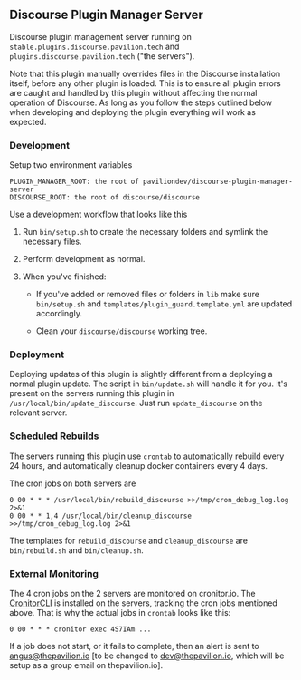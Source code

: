 ## Discourse Plugin Manager Server

Discourse plugin management server running on ``stable.plugins.discourse.pavilion.tech`` and ``plugins.discourse.pavilion.tech`` ("the servers").

Note that this plugin manually overrides files in the Discourse installation itself, before any other plugin is loaded. This is to ensure all plugin errors are caught and handled by this plugin without affecting the normal operation of Discourse. As long as you follow the steps outlined below when developing and deploying the plugin everything will work as expected.

### Development

Setup two environment variables

```
PLUGIN_MANAGER_ROOT: the root of paviliondev/discourse-plugin-manager-server
DISCOURSE_ROOT: the root of discourse/discourse
```

Use a development workflow that looks like this

1. Run ``bin/setup.sh`` to create the necessary folders and symlink the necessary files.

2. Perform development as normal.

3. When you've finished:

   - If you've added or removed files or folders in ``lib`` make sure ``bin/setup.sh`` and ``templates/plugin_guard.template.yml`` are updated accordingly.

   - Clean your ``discourse/discourse`` working tree.

### Deployment

Deploying updates of this plugin is slightly different from a deploying a normal plugin update. The script in ``bin/update.sh`` will handle it for you. It's present on the servers running this plugin in ``/usr/local/bin/update_discourse``. Just run ``update_discourse`` on the relevant server.

### Scheduled Rebuilds

The servers running this plugin use ``crontab`` to automatically rebuild every 24 hours, and automatically cleanup docker containers every 4 days. 

The cron jobs on both servers are

```
0 00 * * * /usr/local/bin/rebuild_discourse >>/tmp/cron_debug_log.log 2>&1
0 00 * * 1,4 /usr/local/bin/cleanup_discourse >>/tmp/cron_debug_log.log 2>&1
```

The templates for ``rebuild_discourse`` and ``cleanup_discourse`` are ``bin/rebuild.sh`` and ``bin/cleanup.sh``.

### External Monitoring

The 4 cron jobs on the 2 servers are monitored on cronitor.io. The [CronitorCLI](https://cronitor.io/docs/using-cronitor-cli) is installed on the servers, tracking the cron jobs mentioned above. That is why the actual jobs in ``crontab`` looks like this:

```
0 00 * * * cronitor exec 4S7IAm ...
```

If a job does not start, or it fails to complete, then an alert is sent to angus@thepavilion.io [to be changed to dev@thepavilion.io, which will be setup as a group email on thepavilion.io].


